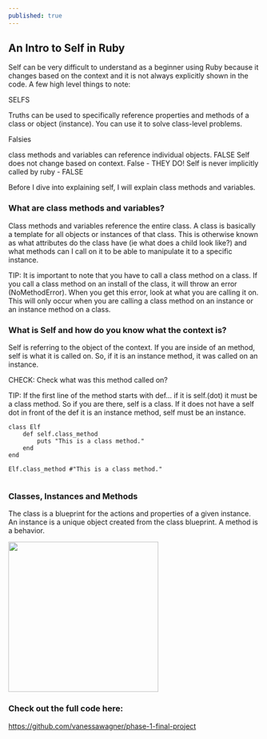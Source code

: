 ```yaml
---
published: true
---
```

## An Intro to Self in Ruby

Self can be very difficult to understand as a beginner using Ruby because it changes based on the context and it is not always explicitly shown in the code. A few high level things to note: 

SELFS

Truths can be used to specifically reference properties and methods of a class or object (instance). You can use it to solve class-level problems.

Falsies 

class methods and variables can reference individual objects. FALSE
Self does not change based on context. False - THEY DO!
Self is never implicitly called by ruby - FALSE

Before I dive into explaining self, I will explain class methods and variables. 

### What are class methods and variables?
Class methods and variables reference the entire class. A class is basically a template for all objects or instances of that class. This is otherwise known as what attributes do the class have (ie what does a child look like?) and what methods can I call on it to be able to manipulate it to a specific instance. 

TIP: It is important to note that you have to call a class method on a class. If you call a class method on an install of the class, it will throw an error (NoMethodError). When you get this error, look at what you are calling it on. This will only occur when you are calling a class method on an instance or an instance method on a class. 


### What is Self and how do you know what the context is?
Self is referring to the object of the context. If you are inside of an method, self is what it is called on. So, if it is an instance method, it was called on an instance. 

CHECK: Check what was this method called on? 

TIP: If the first line of the method starts with def… if it is self.(dot) it must be a class method. So if you are there, self is a class. If it does not have a self dot in front of the def it is an instance method, self must be an instance.

```
class Elf
    def self.class_method
        puts "This is a class method."
    end
end

Elf.class_method #"This is a class method."
        
```

### Classes, Instances and Methods

The class is a blueprint for the actions and properties of a given instance. An instance is a unique object created from the class blueprint. A method is a behavior.



<img src="https://i.imgflip.com/19ijp6.jpg" width="300">


### Check out the full code here:
https://github.com/vanessawagner/phase-1-final-project
